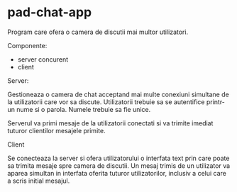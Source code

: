 # pad-chat-app
Program care ofera o camera de discutii mai multor utilizatori.

Componente:
  - server concurent
  - client

Server:

Gestioneaza o camera de chat acceptand mai multe conexiuni simultane de la
utilizatorii care vor sa discute. Utilizatorii trebuie sa se autentifice
printr-un nume si o parola. Numele trebuie sa fie unice.

Serverul va primi mesaje de la utilizatorii conectati si va trimite imediat
tuturor clientilor mesajele primite.

Client

Se conecteaza la server si ofera utilizatorului o interfata text prin care
poate sa trimita mesaje spre camera de discutii. Un mesaj trimis de
un utilizator va aparea simultan in interfata oferita tuturor 
utilizatorilor, inclusiv a celui care a scris initial mesajul.
